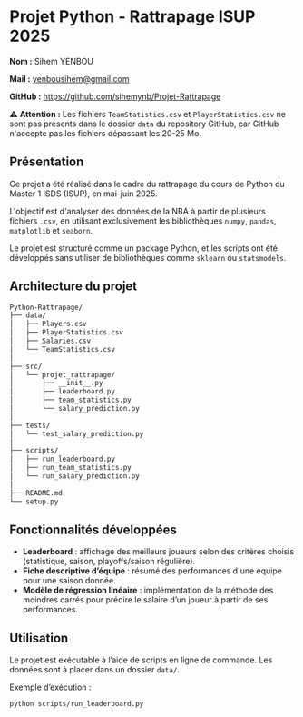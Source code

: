 # Projet Python - Rattrapage ISUP 2025

**Nom :** Sihem YENBOU

**Mail :** yenbousihem@gmail.com

**GitHub :** https://github.com/sihemynb/Projet-Rattrapage

⚠️ **Attention :** Les fichiers `TeamStatistics.csv` et `PlayerStatistics.csv` ne sont pas présents dans le dossier `data` du repository GitHub, car GitHub n'accepte pas les fichiers dépassant les 20-25 Mo.

## Présentation

Ce projet a été réalisé dans le cadre du rattrapage du cours de Python du Master 1 ISDS (ISUP), en mai-juin 2025.

L'objectif est d'analyser des données de la NBA à partir de plusieurs fichiers `.csv`, en utilisant exclusivement les bibliothèques `numpy`, `pandas`, `matplotlib` et `seaborn`.

Le projet est structuré comme un package Python, et les scripts ont été développés sans utiliser de bibliothèques comme `sklearn` ou `statsmodels`.

## Architecture du projet

```bash
Python-Rattrapage/
├── data/
│   ├── Players.csv
│   ├── PlayerStatistics.csv
│   ├── Salaries.csv
│   └── TeamStatistics.csv
│
├── src/
│   └── projet_rattrapage/
│       ├── __init__.py
│       ├── leaderboard.py
│       ├── team_statistics.py
│       └── salary_prediction.py
│
├── tests/
│   └── test_salary_prediction.py
│
├── scripts/
│   ├── run_leaderboard.py
│   ├── run_team_statistics.py
│   └── run_salary_prediction.py
│
├── README.md
└── setup.py
```

## Fonctionnalités développées

- **Leaderboard** : affichage des meilleurs joueurs selon des critères choisis (statistique, saison, playoffs/saison régulière).
- **Fiche descriptive d’équipe** : résumé des performances d'une équipe pour une saison donnée.
- **Modèle de régression linéaire** : implémentation de la méthode des moindres carrés pour prédire le salaire d’un joueur à partir de ses performances.

## Utilisation

Le projet est exécutable à l’aide de scripts en ligne de commande. Les données sont à placer dans un dossier `data/`.

Exemple d’exécution :
```bash
python scripts/run_leaderboard.py

